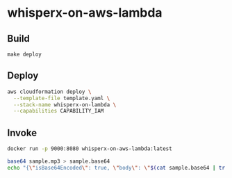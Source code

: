 # whisperx-on-aws-lambda

## Build

```
make deploy
```

## Deploy

```bash
aws cloudformation deploy \
  --template-file template.yaml \
  --stack-name whisperx-on-lambda \
  --capabilities CAPABILITY_IAM
```

## Invoke

```bash
docker run -p 9000:8080 whisperx-on-aws-lambda:latest

base64 sample.mp3 > sample.base64
echo "{\"isBase64Encoded\": true, \"body\": \"$(cat sample.base64 | tr -d '\n')\"}" > request.json && curl -X POST http://localhost:9000/2015-03-31/functions/function/invocations -H "Content-Type: application/json" --data-binary @request.json
```